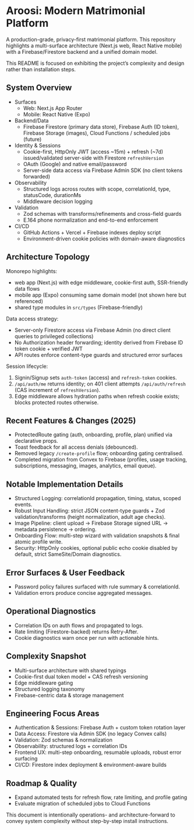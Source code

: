 # Aroosi: Modern Matrimonial Platform

A production-grade, privacy-first matrimonial platform. This repository highlights a multi-surface architecture (Next.js web, React Native mobile) with a Firebase/Firestore backend and a unified domain model.

This README is focused on exhibiting the project’s complexity and design rather than installation steps.

## System Overview

- Surfaces
  - Web: Next.js App Router
  - Mobile: React Native (Expo)
- Backend/Data
  - Firebase Firestore (primary data store), Firebase Auth (ID token), Firebase Storage (images), Cloud Functions / scheduled jobs (future)
- Identity & Sessions
  - Cookie-first, HttpOnly JWT (access ~15m) + refresh (~7d) issued/validated server-side with Firestore `refreshVersion`
  - OAuth (Google) and native email/password
  - Server-side data access via Firebase Admin SDK (no client tokens forwarded)
- Observability
  - Structured logs across routes with scope, correlationId, type, statusCode, durationMs
  - Middleware decision logging
- Validation
  - Zod schemas with transforms/refinements and cross-field guards
  - E.164 phone normalization and end-to-end enforcement
- CI/CD
  - GitHub Actions + Vercel + Firebase indexes deploy script
  - Environment-driven cookie policies with domain-aware diagnostics

## Architecture Topology

Monorepo highlights:
- web app (Next.js) with edge middleware, cookie-first auth, SSR-friendly data flows
- mobile app (Expo) consuming same domain model (not shown here but referenced)
- shared type modules in `src/types` (Firebase-friendly)

Data access strategy:
- Server-only Firestore access via Firebase Admin (no direct client queries to privileged collections)
- No Authorization header forwarding; identity derived from Firebase ID token cookie + verified JWT
- API routes enforce content-type guards and structured error surfaces

Session lifecycle:
1) Signin/Signup sets `auth-token` (access) and `refresh-token` cookies.
2) `/api/auth/me` returns identity; on 401 client attempts `/api/auth/refresh` (CAS increment of `refreshVersion`).
3) Edge middleware allows hydration paths when refresh cookie exists; blocks protected routes otherwise.

## Recent Features & Changes (2025)

- ProtectedRoute gating (auth, onboarding, profile, plan) unified via declarative props.
- Toast feedback for all access denials (debounced).
- Removed legacy `/create-profile` flow; onboarding gating centralised.
- Completed migration from Convex to Firebase (profiles, usage tracking, subscriptions, messaging, images, analytics, email queue).

## Notable Implementation Details

- Structured Logging: correlationId propagation, timing, status, scoped events.
- Robust Input Handling: strict JSON content-type guards + Zod validation/transforms (height normalization, adult age checks).
- Image Pipeline: client upload -> Firebase Storage signed URL -> metadata persistence -> ordering.
- Onboarding Flow: multi-step wizard with validation snapshots & final atomic profile write.
- Security: HttpOnly cookies, optional public echo cookie disabled by default, strict SameSite/Domain diagnostics.

## Error Surfaces & User Feedback

- Password policy failures surfaced with rule summary & correlationId.
- Validation errors produce concise aggregated messages.

## Operational Diagnostics

- Correlation IDs on auth flows and propagated to logs.
- Rate limiting (Firestore-backed) returns Retry-After.
- Cookie diagnostics warn once per run with actionable hints.

## Complexity Snapshot

- Multi-surface architecture with shared typings
- Cookie-first dual token model + CAS refresh versioning
- Edge middleware gating
- Structured logging taxonomy
- Firebase-centric data & storage management

## Engineering Focus Areas

- Authentication & Sessions: Firebase Auth + custom token rotation layer
- Data Access: Firestore via Admin SDK (no legacy Convex calls)
- Validation: Zod schemas & normalization
- Observability: structured logs + correlation IDs
- Frontend UX: multi-step onboarding, resumable uploads, robust error surfacing
- CI/CD: Firestore index deployment & environment-aware builds

## Roadmap & Quality

- Expand automated tests for refresh flow, rate limiting, and profile gating
- Evaluate migration of scheduled jobs to Cloud Functions

This document is intentionally operations- and architecture-forward to convey system complexity without step-by-step install instructions.
